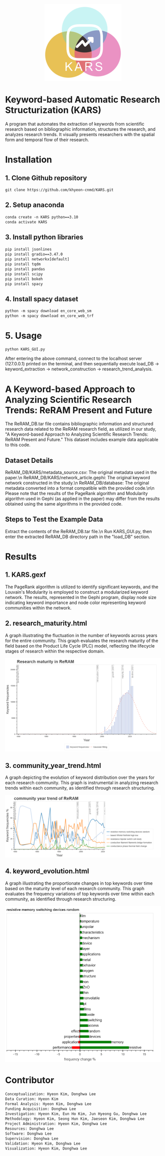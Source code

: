 <p align="center"><img src="./examples/KARS_logo.png" width="250" height="250">

# Keyword-based Automatic Research Structurization (KARS)
A program that automates the extraction of keywords from scientific research based on bibliographic information, structures the research, and analyzes research trends. It visually presents researchers with the spatial form and temporal flow of their research.

# Installation
## 1. Clone Github repository
    git clone https://github.com/khyeon-cnmd/KARS.git

## 2. Setup anaconda
    conda create -n KARS python==3.10
    conda activate KARS

## 3. Install python libraries 
    pip install jsonlines
    pip install gradio==3.47.0
    pip install networkx[default]
    pip install tqdm
    pip install pandas
    pip install scipy
    pip install bokeh
    pip install spacy

## 4. Install spacy dataset
    python -m spacy download en_core_web_sm
    python -m spacy download en_core_web_trf

# 5. Usage
    python KARS_GUI.py

After entering the above command, connect to the localhost server (127.0.0.1) printed on the terminal, and then sequentially execute load_DB -> keyword_extraction -> network_construction -> research_trend_analysis.

# A Keyword-based Approach to Analyzing Scientific Research Trends: ReRAM Present and Future 
The ReRAM_DB.tar file contains bibliographic information and structured research data related to the ReRAM research field, as utilized in our study, "A Keyword-based Approach to Analyzing Scientific Research Trends: ReRAM Present and Future." This dataset includes example data applicable to this code.

## Dataset Details
ReRAM_DB/KARS/metadata_source.csv: The original metadata used in the paper.\n
ReRAM_DB/KARS/network_article.gephi: The original keyword network constructed in the study.\n
ReRAM_DB/database: The original metadata converted into a format compatible with the provided code.\n\n
Please note that the results of the PageRank algorithm and Modularity algorithm used in Gephi (as applied in the paper) may differ from the results obtained using the same algorithms in the provided code.

## Steps to Test the Example Data
Extract the contents of the ReRAM_DB.tar file.\n
Run KARS_GUI.py, then enter the extracted ReRAM_DB directory path in the "load_DB" section.


# Results
## 1. KARS.gexf
The PageRank algorithm is utilized to identify significant keywords, and the Louvain's Modularity is employed to construct a modularized keyword network. The results, represented in the Gephi program, display node size indicating keyword importance and node color representing keyword communities within the network.

## 2. research_maturity.html
A graph illustrating the fluctuation in the number of keywords across years for the entire community. This graph evaluates the research maturity of the field based on the Product Life Cycle (PLC) model, reflecting the lifecycle stages of research within the respective domain.
<p align="center"><img src="./examples/research_maturity.png">

## 3. community_year_trend.html
A graph depicting the evolution of keyword distribution over the years for each research community. This graph is instrumental in analyzing research trends within each community, as identified through research structuring.
<p align="center"><img src="./examples/community_year_trend.png">

## 4. keyword_evolution.html
A graph illustrating the proportionate changes in top keywords over time based on the maturity level of each research community. This graph evaluates the frequency variations of top keywords over time within each community, as identified through research structuring.
<p align="center"><img src="./examples/keyword_evolution.png">

# Contributor
```
Conceptualization: Hyeon Kim, Donghwa Lee
Data Curation: Hyeon Kim
Formal Analysis: Hyeon Kim, Donghwa Lee
Funding Acquisition: Donghwa Lee
Investigation: Hyeon Kim, Eun Ho Kim, Jun Hyeong Gu, Donghwa Lee
Methodology: Hyeon Kim, Seong Hun Kim, Jaeseon Kim, Donghwa Lee
Project Administration: Hyeon Kim, Donghwa Lee
Resources: Donghwa Lee
Software: Donghwa Lee
Supervision: Donghwa Lee
Validation: Hyeon Kim, Donghwa Lee
Visualization: Hyeon Kim, Donghwa Lee
```
